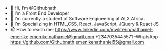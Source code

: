 - 👋 Hi, I’m @Githubnath
- 👀 I’m a Front End Developer
- 🌱 I’m currently a student of  Software Engineering at ALX Africa.
- 💞️ I’m Specializing in HTML,CSS, React, JavaScript, JQuery & React JS 
- 📫 How to reach me; https://www.linkedin.com/mwlite/in/nathaniel-emenike
emenike.nathaniel@gmail.com
+2347035445571 -WhatsApp 
https://github.com/Githubnath
emenikenathaniel55@gmail.com

<!---
Githubnath/Githubnath is a ✨ special ✨ repository because its `README.md` (this file) appears on your GitHub profile.
You can click the Preview link to take a look at your changes.
--->
